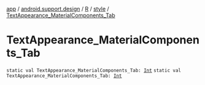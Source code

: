 [app](../../../index.md) / [android.support.design](../../index.md) / [R](../index.md) / [style](index.md) / [TextAppearance_MaterialComponents_Tab](./-text-appearance_-material-components_-tab.md)

# TextAppearance_MaterialComponents_Tab

`static val TextAppearance_MaterialComponents_Tab: `[`Int`](https://kotlinlang.org/api/latest/jvm/stdlib/kotlin/-int/index.html)
`static val TextAppearance_MaterialComponents_Tab: `[`Int`](https://kotlinlang.org/api/latest/jvm/stdlib/kotlin/-int/index.html)